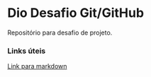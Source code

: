 # Dio Desafio Git/GitHub
Repositório para desafio de projeto.

### Links úteis
[Link para markdown](https://www.markdownguide.org/basic-syntax/)
